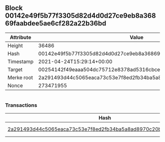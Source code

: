## Block 00142e49f5b77f3305d82d4d0d27ce9eb8a36869faabdee5ae6cf282a22b36bd

Attribute | Value
--- | ---
Height | 36486
Hash | 00142e49f5b77f3305d82d4d0d27ce9eb8a36869faabdee5ae6cf282a22b36bd
Timestamp | 2021-04-24T15:29:14+00:00
Target | 00254142f49eaaa504dc75712e8378ad5316cbcead634704b3734b6271167cc4
Merke root | 2a291493d44c5065eaca73c53e7f8ed2fb34ba5a8ad8970c20b657276db0251e
Nonce | 273471955

```

```

### Transactions

Hash | Amount
--- | ---
[2a291493d44c5065eaca73c53e7f8ed2fb34ba5a8ad8970c20b657276db0251e](2a291493d44c5065eaca73c53e7f8ed2fb34ba5a8ad8970c20b657276db0251e.md) | 10.00000000 SKEPTI 
